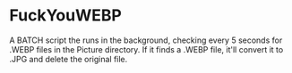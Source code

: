 # FuckYouWEBP
A BATCH script the runs in the background, checking every 5 seconds for .WEBP files in the Picture directory. If it finds a .WEBP file, it'll convert it to .JPG and delete the original file.
